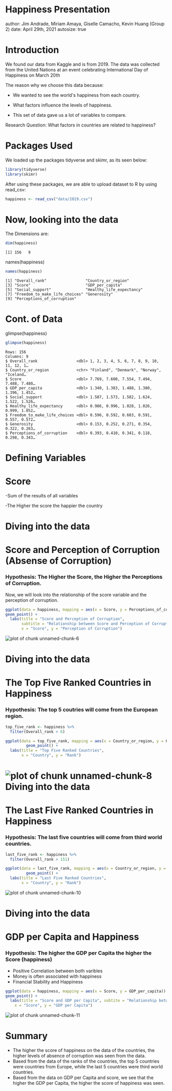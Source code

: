 Happiness Presentation
========================================================
author: Jim  Andrade,  Miriam  Amaya,  Giselle  Camacho,  Kevin  Huang (Group 2)
date: April 29th, 2021
autosize: true

Introduction
========================================================


We found our data from Kaggle and is from 2019. The data was collected from the United Nations at an event celebrating International Day of Happiness on March 20th

The reason why we choose this data because: 

- We wanted to see the world's happiness from each country.


- What factors influence the levels of happiness.


- This set of data gave us a lot of variables to compare.


Research Question: What factors in countries are related to happiness?

Packages Used
========================================================
We loaded up the packages tidyverse and skimr, as its seen below:


```r
library(tidyverse)
library(skimr)
```
After using these packages, we are able to upload dataset to R by using read_csv:

```r
happiness <- read_csv("data/2019.csv")
```

Now, looking into the data
========================================================
The Dimensions are: 

```r
dim(happiness)
```

```
[1] 156   9
```

names(happiness)

```r
names(happiness)
```

```
[1] "Overall_rank"                 "Country_or_region"           
[3] "Score"                        "GDP_per_capita"              
[5] "Social_support"               "Healthy_life_expectancy"     
[7] "Freedom_to_make_life_choices" "Generosity"                  
[9] "Perceptions_of_corruption"   
```
Cont. of Data
========================================================
glimpse(happiness)

```r
glimpse(happiness)
```

```
Rows: 156
Columns: 9
$ Overall_rank                 <dbl> 1, 2, 3, 4, 5, 6, 7, 8, 9, 10, 11, 12, 1…
$ Country_or_region            <chr> "Finland", "Denmark", "Norway", "Iceland…
$ Score                        <dbl> 7.769, 7.600, 7.554, 7.494, 7.488, 7.480…
$ GDP_per_capita               <dbl> 1.340, 1.383, 1.488, 1.380, 1.396, 1.452…
$ Social_support               <dbl> 1.587, 1.573, 1.582, 1.624, 1.522, 1.526…
$ Healthy_life_expectancy      <dbl> 0.986, 0.996, 1.028, 1.026, 0.999, 1.052…
$ Freedom_to_make_life_choices <dbl> 0.596, 0.592, 0.603, 0.591, 0.557, 0.572…
$ Generosity                   <dbl> 0.153, 0.252, 0.271, 0.354, 0.322, 0.263…
$ Perceptions_of_corruption    <dbl> 0.393, 0.410, 0.341, 0.118, 0.298, 0.343…
```
Defining Variables
========================================================

# Score

-Sum of the results of all variables

-The Higher the score the happier the country

Diving into the data
========================================================
# Score and Perception of Corruption (Absense of Corruption)
### Hypothesis: The Higher the Score, the Higher the Perceptions of Corruption.
Now, we will look into the relationship of the score variable and the perception of corruption.


```r
ggplot(data = happiness, mapping = aes(x = Score, y = Perceptions_of_corruption)) + 
geom_point() +
  labs(title = "Score and Perception of Corruption",
       subtitle = "Relationship between Score and Perception of Corruption",
       x = "Score", y = "Perception of Corruption")
```

![plot of chunk unnamed-chunk-6](Presentation-figure/unnamed-chunk-6-1.png)

Diving into the data
========================================================
# The Top Five Ranked Countries in Happiness
### Hypothesis: The top 5 coutries will come from the European region.

```r
top_five_rank <- happiness %>%
  filter(Overall_rank < 6)
```

```r
ggplot(data = top_five_rank, mapping = aes(x = Country_or_region, y = Overall_rank)) +
         geom_point() +
  labs(title = "Top Five Ranked Countries",
       x = "Country", y = "Rank")
```

![plot of chunk unnamed-chunk-8](Presentation-figure/unnamed-chunk-8-1.png)
Diving into the data
========================================================
# The Last Five Ranked Countries in Happiness
### Hypothesis: The last five countries will come from third world countries. 

```r
last_five_rank <- happiness %>%
  filter(Overall_rank > 151)
```

```r
ggplot(data = last_five_rank, mapping = aes(x = Country_or_region, y = Overall_rank)) +
         geom_point() +
  labs(title = "Last Five Ranked Countries",
       x = "Country", y = "Rank")
```

![plot of chunk unnamed-chunk-10](Presentation-figure/unnamed-chunk-10-1.png)

Diving into the data
========================================================

# GDP per Capita and Happiness

### Hypothesis: The higher the GDP per Capita the higher the Score (happiness)

- Positive Correlation between both varibles
- Money is often associated with happiness
- Financial Stability and Happiness


```r
ggplot(data = happiness, mapping = aes(x = Score, y = GDP_per_capita)) + 
geom_point() +
  labs(title = "Score and GDP per Capita", subtite = "Relationship between Score and GDP Per Capita",
    x = "Score", y = "GDP per Capita")
```

![plot of chunk unnamed-chunk-11](Presentation-figure/unnamed-chunk-11-1.png)



Summary
========================================================
- The higher the score of happiness on the data of the countries, the higher levels of absence of corruption was seen from the data.
- Based from the data of the ranks of the countries, the top 5 countries were countries from Europe, while the last 5 countries were third world countries.
- Based from the data on GDP per Capita and score, we see that the higher the GDP per Capita, the higher the score of happiness was seen. 
